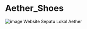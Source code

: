 # Aether_Shoes
![image](https://github.com/anugerah160/Aether_Shoes/assets/157374618/5dd5e033-334d-4158-80e8-cbf8514f2e0e)
Website Sepatu Lokal Aether

